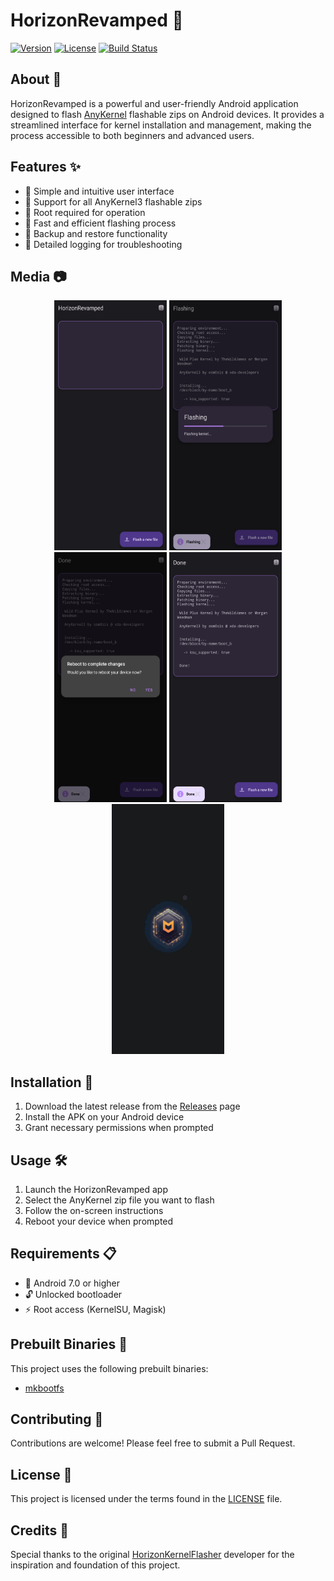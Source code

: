 # HorizonRevamped 🚀

[![Version](https://img.shields.io/badge/version-1.0.0-blue.svg)](https://github.com/YourUsername/HorizonRevamped/releases)
[![License](https://img.shields.io/badge/license-MIT-green.svg)](LICENSE)
[![Build Status](https://img.shields.io/badge/build-passing-brightgreen.svg)]()

## About 📱

HorizonRevamped is a powerful and user-friendly Android application designed to flash [AnyKernel](https://github.com/osm0sis/AnyKernel3) flashable zips on Android devices. It provides a streamlined interface for kernel installation and management, making the process accessible to both beginners and advanced users.

## Features ✨

- 🔹 Simple and intuitive user interface
- 🔹 Support for all AnyKernel3 flashable zips
- 🔹 Root required for operation
- 🔹 Fast and efficient flashing process
- 🔹 Backup and restore functionality
- 🔹 Detailed logging for troubleshooting

## Media 📷

<p align="center">
  <img src="screenshots/1.png" width="180" height="400" />
  <img src="screenshots/2.png" width="180" height="400" />
  <img src="screenshots/3.png" width="180" height="400" />
  <img src="screenshots/4.png" width="180" height="400" />
  <img src="screenshots/preview.gif" width="180" height="400" />

</p>

## Installation 📲

1. Download the latest release from the [Releases](https://github.com/YourUsername/HorizonRevamped/releases) page
2. Install the APK on your Android device
3. Grant necessary permissions when prompted

## Usage 🛠️

1. Launch the HorizonRevamped app
2. Select the AnyKernel zip file you want to flash
3. Follow the on-screen instructions
4. Reboot your device when prompted

## Requirements 📋

- 📱 Android 7.0 or higher
- 🔓 Unlocked bootloader
- ⚡ Root access (KernelSU, Magisk)

## Prebuilt Binaries 🧰

This project uses the following prebuilt binaries:

- [mkbootfs](https://github.com/libxzr/mkbootfs)

## Contributing 👥

Contributions are welcome! Please feel free to submit a Pull Request.

## License 📄

This project is licensed under the terms found in the [LICENSE](LICENSE) file.

## Credits 🙏

Special thanks to the original [HorizonKernelFlasher](https://github.com/HorizonKernelFlasher/HorizonKernelFlasher) developer for the inspiration and foundation of this project.
